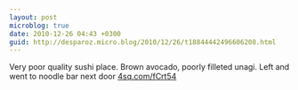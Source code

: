 ```yaml
---
layout: post
microblog: true
date: 2010-12-26 04:43 +0300
guid: http://desparoz.micro.blog/2010/12/26/t18844442496606208.html
---
```

Very poor quality sushi place. Brown avocado, poorly filleted unagi. Left and went to noodle bar next door [4sq.com/fCrt54](http://4sq.com/fCrt54)
